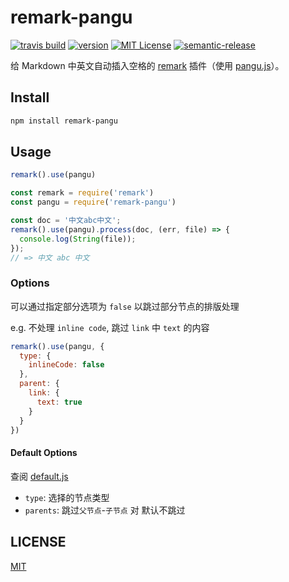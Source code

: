 # remark-pangu

[![travis build](https://img.shields.io/travis/VincentBel/remark-pangu.svg?style=flat-square)](https://travis-ci.org/VincentBel/remark-pangu)
[![version](https://img.shields.io/npm/v/remark-pangu.svg?style=flat-square)](http://npm.im/remark-pangu)
[![MIT License](https://img.shields.io/npm/l/remark-pangu.svg?style=flat-square)](http://opensource.org/licenses/MIT)
[![semantic-release](https://img.shields.io/badge/%20%20%F0%9F%93%A6%F0%9F%9A%80-semantic--release-e10079.svg?style=flat-square)](https://github.com/semantic-release/semantic-release)

给 Markdown 中英文自动插入空格的 [remark](https://github.com/wooorm/remark) 插件（使用 [pangu.js](https://github.com/vinta/pangu.js)）。

## Install

```bash
npm install remark-pangu
```

## Usage

```js
remark().use(pangu)
```

```js
const remark = require('remark')
const pangu = require('remark-pangu')

const doc = '中文abc中文';
remark().use(pangu).process(doc, (err, file) => {
  console.log(String(file));
});
// => 中文 abc 中文
```

### Options

可以通过指定部分选项为 `false` 以跳过部分节点的排版处理

e.g. 不处理 `inline code`, 跳过 `link` 中 `text` 的内容

```js
remark().use(pangu, {
  type: {
    inlineCode: false
  },
  parent: {
    link: {
      text: true
    }
  }
})
```

#### Default Options

查阅 [default.js](src/defaults.js)

- `type`: 选择的节点类型
- `parents`: 跳过`父节点`-`子节点` 对
  默认不跳过

## LICENSE

[MIT](./LICENSE)
